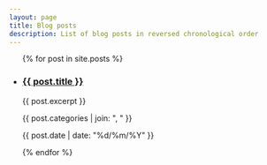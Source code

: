 ```yaml
---
layout: page
title: Blog posts
description: List of blog posts in reversed chronological order
---
```

<ul>
            {% for post in site.posts %}
            <li>
                        <h3><a href="{{ post.url }}">{{ post.title }}</a></h3>
              <p>{{ post.excerpt }}</p>
              <p class="post-categories special-font">{{ post.categories | join: ", " }}</p>
              <p class="post-publishing-note">{{ post.date | date: "%d/%m/%Y" }}</p>
            </li>
            {% endfor %}
</ul>

